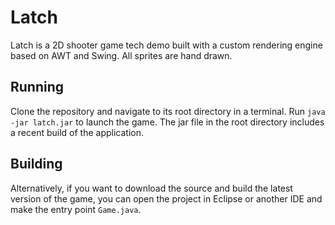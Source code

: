 # Latch

Latch is a 2D shooter game tech demo built with a custom rendering engine based on AWT and Swing. All sprites are hand drawn.

## Running

Clone the repository and navigate to its root directory in a terminal. Run `java -jar latch.jar` to launch the game. The jar file in the root directory includes a recent build of the application.

## Building

Alternatively, if you want to download the source and build the latest version of the game, you can open the project in Eclipse or another IDE and make the entry point `Game.java`.
